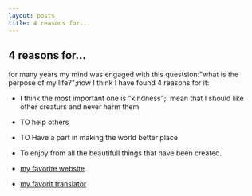 ```yaml
---
layout: posts
title: 4 reasons for...
---
```


## 4 reasons for...
for many years my mind was engaged with this questsion:"what is the perpose of my life?";now I think I have found 4 reasons for it:

- I think the most important one is "kindness";I mean that I should like other creaturs and never harm them.
- TO help others
- TO Have a part in making the world better place
- To enjoy from all the beautifull things that have been created.

- [my favorite website](http://www.google.com)



- [my favorit translator](http://translator.google.com)
 








